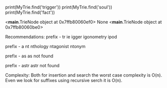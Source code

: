 print(MyTrie.find('trigger'))
print(MyTrie.find('soul'))
print(MyTrie.find('fact'))

<__main__.TrieNode object at 0x7ffb80060ef0>
None
<__main__.TrieNode object at 0x7ffb80060be0>

Recommendations:
prefix - tr
ie
igger
igonometry
ipod

prefix - a
nt
nthology
ntagonist
ntonym

prefix - as
as not found

prefix - astr
astr not found

Complexity:
Both for insertion and search the worst case complexity is O(n). Even we look for suffixes using recursive serch it is O(n). 
